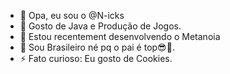 - 👋 Opa, eu sou o @N-icks
- 👀 Gosto de Java e Produção de Jogos.
- 🌱 Estou recentement desenvolvendo o Metanoia
- 🐋 Sou Brasileiro né pq o pai é top😎💪.
- ⚡ Fato curioso: Eu gosto de Cookies.

<!---
N-icks/N-icks is a ✨ special ✨ repository because its `README.md` (this file) appears on your GitHub profile.
You can click the Preview link to take a look at your changes.
--->

